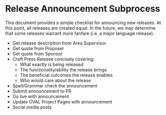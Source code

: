 # Release Announcement Subprocess
This document provides a simple checklist for announcing new releases. At this point, all releases are created equal. In the future, we may determine that some releases warrant more fanfare (i.e. a major language release).

* Get release description from Area Supervisor
* Get quote from Proposer
* Get quote from Sponsor
* Craft Press Release concisely covering:
  * What exactly is being released
  * The functionality/ability the release brings
  * The beneficial outcomes the release enables
  * Who would care about the release
* Spell/Grammar check the announcement
* Submit announcement to PR
* Go live with announcement
* Update OVAL Project Pages with announcement
* Social media posts
